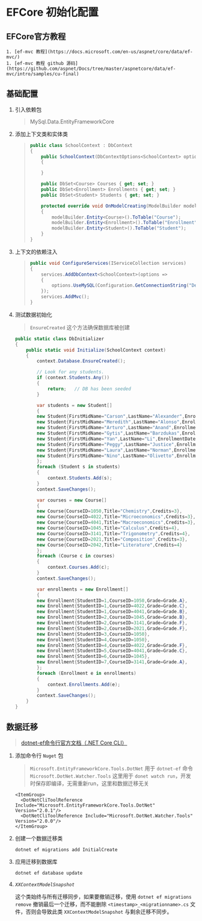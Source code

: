 # EFCore 初始化配置

## EFCore官方教程

    1. [ef-mvc 教程](https://docs.microsoft.com/en-us/aspnet/core/data/ef-mvc/)
    1. [ef-mvc 教程 github 源码](https://github.com/aspnet/Docs/tree/master/aspnetcore/data/ef-mvc/intro/samples/cu-final)

## 基础配置

1. 引入依赖包
    > MySql.Data.EntityFrameworkCore

1. 添加上下文类和实体类
    > 
    > ``` C#
    > public class SchoolContext : DbContext
    > {
    >     public SchoolContext(DbContextOptions<SchoolContext> options) : base(options)
    >     {
    > 
    >     }
    > 
    >     public DbSet<Course> Courses { get; set; }
    >     public DbSet<Enrollment> Enrollments { get; set; }
    >     public DbSet<Student> Students { get; set; }
    > 
    >     protected override void OnModelCreating(ModelBuilder modelBuilder)
    >     {
    >         modelBuilder.Entity<Course>().ToTable("Course");
    >         modelBuilder.Entity<Enrollment>().ToTable("Enrollment");
    >         modelBuilder.Entity<Student>().ToTable("Student");
    >     }
    > }
    > ```

1. 上下文的依赖注入
    > 
    > ``` C#
    > public void ConfigureServices(IServiceCollection services)
    > {
    >     services.AddDbContext<SchoolContext>(options =>
    >     {
    >         options.UseMySQL(Configuration.GetConnectionString("DefaultConnection"));
    >     });
    >     services.AddMvc();
    > }
    > ```

1. 测试数据初始化
    >
    > `EnsureCreated` 这个方法确保数据库被创建
    >
    ``` C#
    public static class DbInitializer
    {
        public static void Initialize(SchoolContext context)
        {
            context.Database.EnsureCreated();

            // Look for any students.
            if (context.Students.Any())
            {
                return;   // DB has been seeded
            }

            var students = new Student[]
            {
            new Student{FirstMidName="Carson",LastName="Alexander",EnrollmentDate=DateTime.Parse("2005-09-01")},
            new Student{FirstMidName="Meredith",LastName="Alonso",EnrollmentDate=DateTime.Parse("2002-09-01")},
            new Student{FirstMidName="Arturo",LastName="Anand",EnrollmentDate=DateTime.Parse("2003-09-01")},
            new Student{FirstMidName="Gytis",LastName="Barzdukas",EnrollmentDate=DateTime.Parse("2002-09-01")},
            new Student{FirstMidName="Yan",LastName="Li",EnrollmentDate=DateTime.Parse("2002-09-01")},
            new Student{FirstMidName="Peggy",LastName="Justice",EnrollmentDate=DateTime.Parse("2001-09-01")},
            new Student{FirstMidName="Laura",LastName="Norman",EnrollmentDate=DateTime.Parse("2003-09-01")},
            new Student{FirstMidName="Nino",LastName="Olivetto",EnrollmentDate=DateTime.Parse("2005-09-01")}
            };
            foreach (Student s in students)
            {
                context.Students.Add(s);
            }
            context.SaveChanges();

            var courses = new Course[]
            {
            new Course{CourseID=1050,Title="Chemistry",Credits=3},
            new Course{CourseID=4022,Title="Microeconomics",Credits=3},
            new Course{CourseID=4041,Title="Macroeconomics",Credits=3},
            new Course{CourseID=1045,Title="Calculus",Credits=4},
            new Course{CourseID=3141,Title="Trigonometry",Credits=4},
            new Course{CourseID=2021,Title="Composition",Credits=3},
            new Course{CourseID=2042,Title="Literature",Credits=4}
            };
            foreach (Course c in courses)
            {
                context.Courses.Add(c);
            }
            context.SaveChanges();

            var enrollments = new Enrollment[]
            {
            new Enrollment{StudentID=1,CourseID=1050,Grade=Grade.A},
            new Enrollment{StudentID=1,CourseID=4022,Grade=Grade.C},
            new Enrollment{StudentID=1,CourseID=4041,Grade=Grade.B},
            new Enrollment{StudentID=2,CourseID=1045,Grade=Grade.B},
            new Enrollment{StudentID=2,CourseID=3141,Grade=Grade.F},
            new Enrollment{StudentID=2,CourseID=2021,Grade=Grade.F},
            new Enrollment{StudentID=3,CourseID=1050},
            new Enrollment{StudentID=4,CourseID=1050},
            new Enrollment{StudentID=4,CourseID=4022,Grade=Grade.F},
            new Enrollment{StudentID=5,CourseID=4041,Grade=Grade.C},
            new Enrollment{StudentID=6,CourseID=1045},
            new Enrollment{StudentID=7,CourseID=3141,Grade=Grade.A},
            };
            foreach (Enrollment e in enrollments)
            {
                context.Enrollments.Add(e);
            }
            context.SaveChanges();
        }
    }
    ```

## 数据迁移

> [dotnet-ef命令行官方文档（.NET Core CLI）](https://docs.microsoft.com/en-us/ef/core/miscellaneous/cli/dotnet)

1. 添加命令行 `Nuget` 包
    
    > `Microsoft.EntityFrameworkCore.Tools.DotNet` 用于 `dotnet-ef` 命令  
    > `Microsoft.DotNet.Watcher.Tools` 这里用于 `donet watch run`，开发时保存即编译，无需重新run，这里和数据迁移无关
    ``` 
    <ItemGroup>
      <DotNetCliToolReference Include="Microsoft.EntityFrameworkCore.Tools.DotNet" Version="2.0.1"/>
      <DotNetCliToolReference Include="Microsoft.DotNet.Watcher.Tools" Version="2.0.0"/>
    </ItemGroup>
    ```

2. 创建一个数据迁移类

    ```
    dotnet ef migrations add InitialCreate
    ```

3. 应用迁移到数据库

    ```
    dotnet ef database update
    ```

4. _`XXContextModelSnapshot`_

    这个类始终与所有迁移同步，如果要撤销迁移，使用 `dotnet ef migrations remove` 撤销最后一个迁移，而不能删除 `<timestamp>_<migrationname>.cs` 文件，否则会导致此类 `XXContextModelSnapshot` 与剩余迁移不同步。